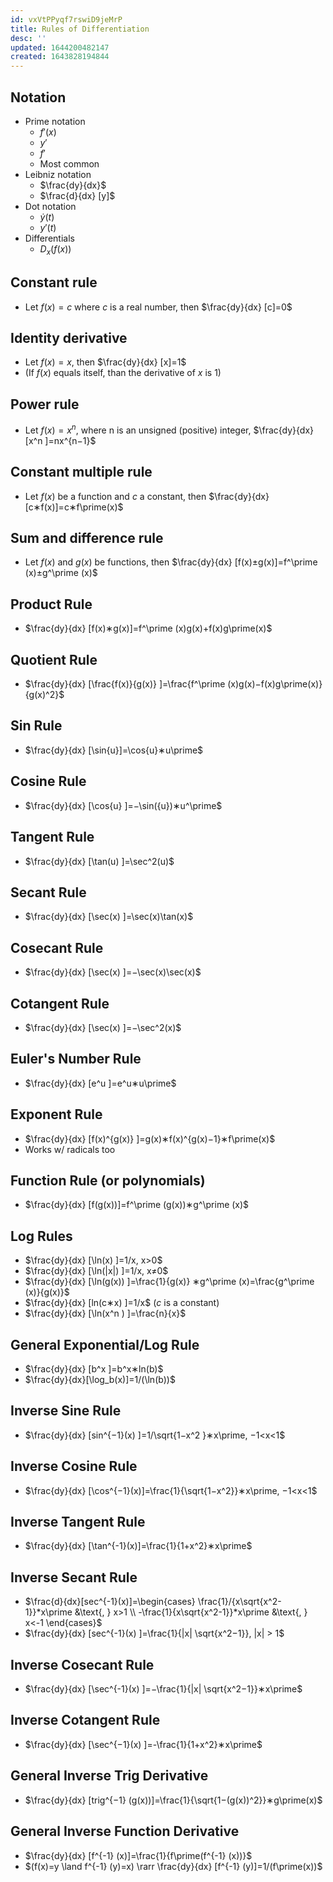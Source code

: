 ```yaml
---
id: vxVtPPyqf7rswiD9jeMrP
title: Rules of Differentiation
desc: ''
updated: 1644200482147
created: 1643828194844
---
```


## Notation
- Prime notation
	- $f\prime (x)$
	- $y\prime$
	- $f\prime$ 
	- Most common
- Leibniz notation
	- $\frac{dy}{dx}$
	- $\frac{d}{dx} [y]$
- Dot notation
	- $\dot{y}(t)$
	- $y\prime(t)$
- Differentials
	- $D_x (f(x))$
## Constant rule
- Let $f(x)=c$ where $c$ is a real number, then $\frac{dy}{dx} [c]=0$
## Identity derivative
- Let $f(x)=x$, then $\frac{dy}{dx} [x]=1$
- (If $f(x)$ equals itself, than the derivative of $x$ is $1$)
## Power rule
- Let $f(x)=x^n$, where n is an unsigned (positive) integer, $\frac{dy}{dx} [x^n ]=nx^{n−1}$
## Constant multiple rule
- Let $f(x)$ be a function and $c$ a constant, then $\frac{dy}{dx} [c∗f(x)]=c∗f\prime(x)$
## Sum and difference rule
- Let $f(x)$ and $g(x)$ be functions, then $\frac{dy}{dx} [f(x)±g(x)]=f^\prime (x)±g^\prime (x)$
## Product Rule
- $\frac{dy}{dx} [f(x)∗g(x)]=f^\prime (x)g(x)+f(x)g\prime(x)$
## Quotient Rule
- $\frac{dy}{dx} [\frac{f(x)}{g(x)} ]=\frac{f^\prime (x)g(x)−f(x)g\prime(x)}{g(x)^2}$
## Sin Rule
- $\frac{dy}{dx} [\sin{u}]=\cos{u}∗u\prime$
## Cosine Rule
- $\frac{dy}{dx} [\cos{u} ]=−\sin({u})∗u^\prime$
## Tangent Rule
- $\frac{dy}{dx} [\tan(u) ]=\sec^2(u)$
## Secant Rule
- $\frac{dy}{dx} [\sec(x) ]=\sec(x)\tan(x)$
## Cosecant Rule
- $\frac{dy}{dx} [\sec(x) ]=−\sec(x)\sec(x)$
## Cotangent Rule
- $\frac{dy}{dx} [\sec(x) ]=−\sec^2(x)$
## Euler's Number Rule
- $\frac{dy}{dx} [e^u ]=e^u∗u\prime$
## Exponent Rule
- $\frac{dy}{dx} [f(x)^{g(x)}  ]=g(x)∗f(x)^{g(x)−1}∗f\prime(x)$
- Works w/ radicals too
## Function Rule (or polynomials)
- $\frac{dy}{dx} [f(g(x))]=f^\prime (g(x))∗g^\prime (x)$
## Log Rules
- $\frac{dy}{dx} [\ln(x) ]=1/x, x>0$
- $\frac{dy}{dx} [\ln(|x|) ]=1/x, x≠0$
- $\frac{dy}{dx} [\ln(g(x)) ]=\frac{1}{g(x)} ∗g^\prime (x)=\frac{g^\prime (x)}{g(x)}$
- $\frac{dy}{dx} [ln(c∗x) ]=1/x$ 
($c$ is a constant)
- $\frac{dy}{dx} [\ln(x^n ) ]=\frac{n}{x}$
## General Exponential/Log Rule
- $\frac{dy}{dx} [b^x ]=b^x∗ln(b)$
- $\frac{dy}{dx}[\log_b(x)]=1/(\ln(b))$
## Inverse Sine Rule
- $\frac{dy}{dx} [sin^{−1}(x) ]=1/\sqrt{1−x^2 }∗x\prime, −1<x<1$
## Inverse Cosine Rule
- $\frac{dy}{dx} [\cos^{−1}(x)]=\frac{1}{\sqrt{1−x^2}}∗x\prime, −1<x<1$
## Inverse Tangent Rule
- $\frac{dy}{dx} [\tan^{-1}(x)]=\frac{1}{1+x^2}∗x\prime$
## Inverse Secant Rule
- $\frac{d}{dx}[sec^{-1}(x)]=\begin{cases}
	\frac{1}/{x\sqrt{x^2-1}}*x\prime &\text{, } x>1 \\
	-\frac{1}{x\sqrt{x^2-1}}*x\prime &\text{, } x<-1
\end{cases}$
- $\frac{dy}{dx} [sec^{-1}(x) ]=\frac{1}{|x| \sqrt{x^2−1}}, |x| > 1$
## Inverse Cosecant Rule
- $\frac{dy}{dx} [\sec^{-1}(x) ]=−\frac{1}{|x| \sqrt{x^2−1}}∗x\prime$
## Inverse Cotangent Rule
- $\frac{dy}{dx} [\sec^{−1}(x) ]=-\frac{1}{1+x^2}∗x\prime$
## General Inverse Trig Derivative
- $\frac{dy}{dx} [trig^{−1} (g(x))]=\frac{1}{\sqrt{1−(g(x))^2}}∗g\prime(x)$
## General Inverse Function Derivative
- $\frac{dy}{dx} [f^{-1} (x)]=\frac{1}{f\prime(f^{-1} (x))}$
- $(f(x)=y \land f^{-1} (y)=x) \rarr \frac{dy}{dx} [f^{-1} (y)]=1/(f\prime(x))$